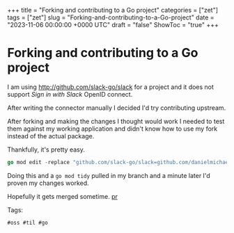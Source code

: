 +++
title = "Forking and contributing to a Go project"
categories = ["zet"]
tags = ["zet"]
slug = "Forking-and-contributing-to-a-Go-project"
date = "2023-11-06 00:00:00 +0000 UTC"
draft = "false"
ShowToc = "true"
+++

# Forking and contributing to a Go project

I am using <http://github.com/slack-go/slack> for a project and it does not support
*Sign in with Slack* OpenID connect.

After writing the connector manually I decided I'd try contributing upstream.

After forking and making the changes I thought would work I needed to test them against my
working application and didn't know how to use my fork instead of the actual package.

Thankfully, it's pretty easy.

```Go 
go mod edit -replace "github.com/slack-go/slack=github.com/danielmichaels/slack@openid-connect"
```

Doing this and a `go mod tidy` pulled in my branch and a minute later I'd proven my
changes worked.

Hopefully it gets merged sometime. [pr](https://github.com/slack-go/slack/pull/1242)

Tags:

    #oss #til #go
